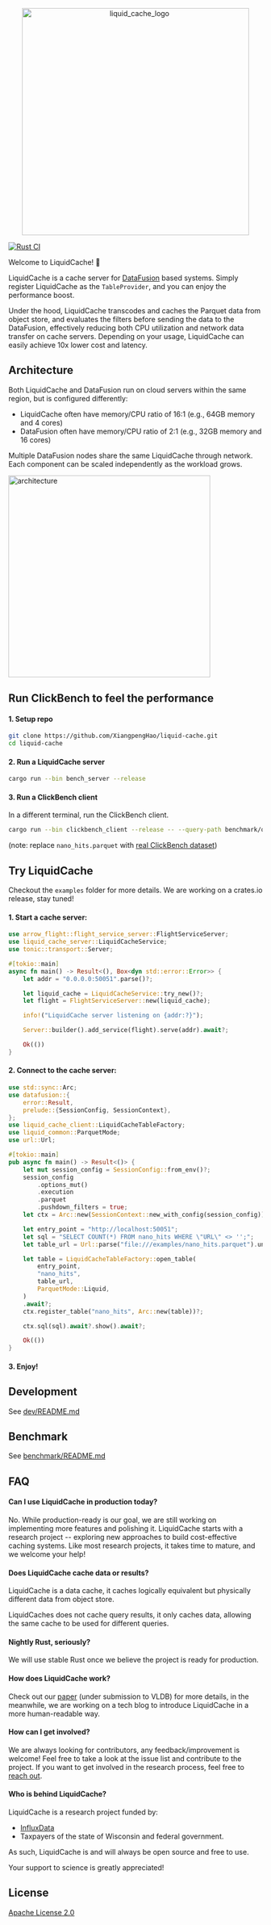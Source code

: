 <p align="center"> <img src="/dev/doc/logo.png" alt="liquid_cache_logo" width="450"/> </p>


[![Rust CI](https://github.com/XiangpengHao/liquid-cache/actions/workflows/ci.yml/badge.svg)](https://github.com/XiangpengHao/liquid-cache/actions/workflows/ci.yml)

Welcome to LiquidCache! 🚀

LiquidCache is a cache server for [DataFusion](https://github.com/apache/datafusion) based systems. Simply register LiquidCache as the `TableProvider`, and you can enjoy the performance boost.

Under the hood, LiquidCache transcodes and caches the Parquet data from object store, and evaluates the filters before sending the data to the DataFusion,
effectively reducing both CPU utilization and network data transfer on cache servers.
Depending on your usage, LiquidCache can easily achieve 10x lower cost and latency.

## Architecture

Both LiquidCache and DataFusion run on cloud servers within the same region, but is configured differently:

- LiquidCache often have memory/CPU ratio of 16:1 (e.g., 64GB memory and 4 cores)
- DataFusion often have memory/CPU ratio of 2:1 (e.g., 32GB memory and 16 cores)

Multiple DataFusion nodes share the same LiquidCache through network. 
Each component can be scaled independently as the workload grows. 

<img src="/dev/doc/arch.png" alt="architecture" width="400"/>


## Run ClickBench to feel the performance

#### 1. Setup repo
```bash
git clone https://github.com/XiangpengHao/liquid-cache.git
cd liquid-cache
```

#### 2. Run a LiquidCache server
```bash
cargo run --bin bench_server --release
```

#### 3. Run a ClickBench client
In a different terminal, run the ClickBench client.
```bash
cargo run --bin clickbench_client --release -- --query-path benchmark/queries.sql --file examples/nano_hits.parquet
```
(note: replace `nano_hits.parquet` with [real ClickBench dataset](https://github.com/ClickHouse/ClickBench))

## Try LiquidCache
Checkout the `examples` folder for more details. We are working on a crates.io release, stay tuned!

#### 1. Start a cache server:
```rust
use arrow_flight::flight_service_server::FlightServiceServer;
use liquid_cache_server::LiquidCacheService;
use tonic::transport::Server;

#[tokio::main]
async fn main() -> Result<(), Box<dyn std::error::Error>> {
    let addr = "0.0.0.0:50051".parse()?;

    let liquid_cache = LiquidCacheService::try_new()?;
    let flight = FlightServiceServer::new(liquid_cache);

    info!("LiquidCache server listening on {addr:?}");

    Server::builder().add_service(flight).serve(addr).await?;

    Ok(())
}
```

#### 2. Connect to the cache server:
```rust
use std::sync::Arc;
use datafusion::{
    error::Result,
    prelude::{SessionConfig, SessionContext},
};
use liquid_cache_client::LiquidCacheTableFactory;
use liquid_common::ParquetMode;
use url::Url;

#[tokio::main]
pub async fn main() -> Result<()> {
    let mut session_config = SessionConfig::from_env()?;
    session_config
        .options_mut()
        .execution
        .parquet
        .pushdown_filters = true;
    let ctx = Arc::new(SessionContext::new_with_config(session_config));

    let entry_point = "http://localhost:50051";
    let sql = "SELECT COUNT(*) FROM nano_hits WHERE \"URL\" <> '';";
    let table_url = Url::parse("file:///examples/nano_hits.parquet").unwrap();

    let table = LiquidCacheTableFactory::open_table(
        entry_point,
        "nano_hits",
        table_url,
        ParquetMode::Liquid,
    )
    .await?;
    ctx.register_table("nano_hits", Arc::new(table))?;

    ctx.sql(sql).await?.show().await?;

    Ok(())
}
```

#### 3. Enjoy!


## Development

See [dev/README.md](./dev/README.md)

## Benchmark

See [benchmark/README.md](./benchmark/README.md)

## FAQ

#### Can I use LiquidCache in production today?

No. While production-ready is our goal, we are still working on implementing more features and polishing it.
LiquidCache starts with a research project -- exploring new approaches to build cost-effective caching systems. Like most research projects, it takes time to mature, and we welcome your help!

#### Does LiquidCache cache data or results?

LiquidCache is a data cache, it caches logically equivalent but physically different data from object store.

LiquidCaches does not cache query results, it only caches data, allowing the same cache to be used for different queries.

#### Nightly Rust, seriously?

We will use stable Rust once we believe the project is ready for production.

#### How does LiquidCache work?

Check out our [paper](/dev/doc/paper.pdf) (under submission to VLDB) for more details, in the meanwhile, we are working on a tech blog to introduce LiquidCache in a more human-readable way.

#### How can I get involved?

We are always looking for contributors, any feedback/improvement is welcome! Feel free to take a look at the issue list and contribute to the project.
If you want to get involved in the research process, feel free to [reach out](https://haoxp.xyz/work-with-me/).

#### Who is behind LiquidCache?

LiquidCache is a research project funded by:
- [InfluxData](https://www.influxdata.com/)
- Taxpayers of the state of Wisconsin and federal government. 

As such, LiquidCache is and will always be open source and free to use.

Your support to science is greatly appreciated!

## License

[Apache License 2.0](./LICENSE)
